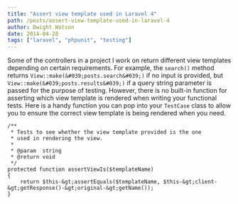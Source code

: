```yaml
---
title: "Assert view template used in Laravel 4"
path: /posts/assert-view-template-used-in-laravel-4
author: Dwight Watson
date: 2014-04-28
tags: ["laravel", "phpunit", "testing"]
---
```


Some of the controllers in a project I work on return different view templates depending on certain requirements. For example, the `search()` method returns `View::make(&#039;posts.search&#039;)` if no input is provided, but `View::make(&#039;posts.results&#039;)` if a query string parameter is passed for the purpose of testing. However, there is no built-in function for asserting which view template is rendered when writing your functional tests. Here is a handy function you can pop into your `TestCase` class to allow you to ensure the correct view template is being rendered when you need.

    /**
     * Tests to see whether the view template provided is the one
     * used in rendering the view.
     *
     * @param  string
     * @return void
     */
    protected function assertViewIs($templateName)
    {
        return $this-&gt;assertEquals($templateName, $this-&gt;client-&gt;getResponse()-&gt;original-&gt;getName());
    }
